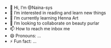 - 👋 Hi, I’m @Naina-sys
- 👀 I’m interested in reading and learn new things
- 🌱 I’m currently learning Henna Art
- 💞️ I’m looking to collaborate on beauty purlar
- 📫 How to reach me inbox me
- 😄 Pronouns: ...
- ⚡ Fun fact: ...

<!---
Naina-sys/Naina-sys is a ✨ special ✨ repository because its `README.md` (this file) appears on your GitHub profile.
You can click the Preview link to take a look at your changes.
--->
